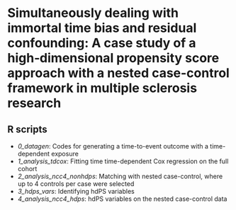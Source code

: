 # Simultaneously dealing with immortal time bias and residual confounding: A case study of a high‐dimensional propensity score approach with a nested case-control framework in multiple sclerosis research

## R scripts
* _0_datagen_: Codes for generating a time-to-event outcome with a time-dependent exposure
* _1_analysis_tdcox_: Fitting time time-dependent Cox regression on the full cohort
* _2_analysis_ncc4_nonhdps_: Matching with nested case-control, where up to 4 controls per case were selected
* _3_hdps_vars_: Identifying hdPS variables
* _4_analysis_ncc4_hdps_: hdPS variables on the nested case-control data
